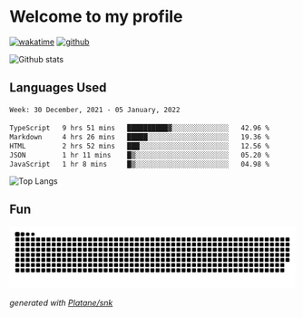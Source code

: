 # Welcome to my profile

[![wakatime](https://wakatime.com/badge/user/82c377cd-a54c-404c-b7df-177b313ca539.svg)](https://wakatime.com/@82c377cd-a54c-404c-b7df-177b313ca539)
[![github](https://img.shields.io/github/followers/xinthose?logo=github&style=plastic)](https://github.com/alanhamlett?tab=followers)

![Github stats](https://github-readme-stats.vercel.app/api?username=xinthose&show_icons=true&theme=radical&count_private=true)

## Languages Used

<!--START_SECTION:waka-->
```text
Week: 30 December, 2021 - 05 January, 2022

TypeScript   9 hrs 51 mins   ██████████▓░░░░░░░░░░░░░░   42.96 % 
Markdown     4 hrs 26 mins   █████░░░░░░░░░░░░░░░░░░░░   19.36 % 
HTML         2 hrs 52 mins   ███░░░░░░░░░░░░░░░░░░░░░░   12.56 % 
JSON         1 hr 11 mins    █▒░░░░░░░░░░░░░░░░░░░░░░░   05.20 % 
JavaScript   1 hr 8 mins     █▒░░░░░░░░░░░░░░░░░░░░░░░   04.98 % 
```
<!--END_SECTION:waka-->

![Top Langs](https://github-readme-stats.vercel.app/api/top-langs/?username=xinthose)

## Fun
![github contribution grid snake animation](https://raw.githubusercontent.com/xinthose/xinthose/output/github-contribution-grid-snake.svg)

_generated with [Platane/snk](https://github.com/Platane/snk)_

